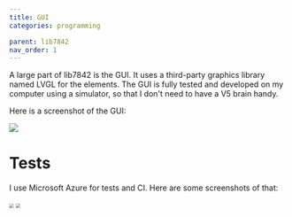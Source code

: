 ```yaml
---
title: GUI
categories: programming

parent: lib7842
nav_order: 1
---
```


A large part of lib7842 is the GUI.  It uses a third-party graphics library named LVGL for the elements. The GUI is fully tested and developed on my computer using a simulator, so that I don't need to have a V5 brain handy.

Here is a screenshot of the GUI:

![]({{site.url}}/assets/images/image-20191115154625010.png)

# Tests

I use Microsoft Azure for tests and CI. Here are some screenshots of that:

<img src="{{site.url}}/assets/images/image-20191115154953636.png" style="zoom: 50%;" /> 
<img src="{{site.url}}/assets/images/image-20191115155031424.png" style="zoom: 50%;" />